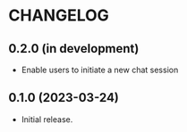 # CHANGELOG

## 0.2.0 (in development)
* Enable users to initiate a new chat session

## 0.1.0 (2023-03-24)
* Initial release.